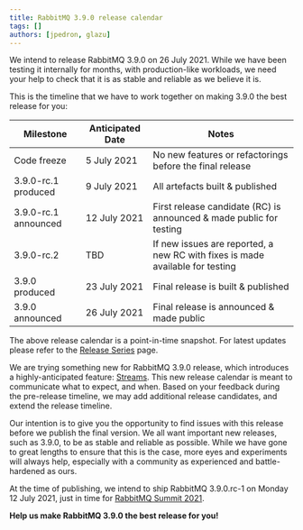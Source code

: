 ```yaml
---
title: RabbitMQ 3.9.0 release calendar
tags: []
authors: [jpedron, glazu]
---
```


We intend to release RabbitMQ 3.9.0 on 26 July 2021. While we have been testing
it internally for months, with production-like workloads, we need your help to
check that it is as stable and reliable as we believe it is.

<!-- truncate -->

This is the
timeline that we have to work together on making 3.9.0 the best release for
you:

| Milestone            | Anticipated Date | Notes                                                                         |
| ---                  | ---              | ---                                                                           |
| Code freeze          | 5 July 2021      | No new features or refactorings before the final release                      |
| 3.9.0-rc.1 produced  | 9 July 2021      | All artefacts built & published                                               |
| 3.9.0-rc.1 announced | 12 July 2021     | First release candidate (RC) is announced & made public for testing           |
| 3.9.0-rc.2           | TBD              | If new issues are reported, a new RC with fixes is made available for testing |
| 3.9.0 produced       | 23 July 2021     | Final release is built & published                                            |
| 3.9.0 announced      | 26 July 2021     | Final release is announced & made public                                      |

The above release calendar is a point-in-time snapshot. For latest updates
please refer to the [Release Series](/release-information/versions)
page.

We are trying something new for RabbitMQ 3.9.0 release, which introduces a
highly-anticipated feature: [Streams](/docs/streams).
This new release calendar is meant to communicate what to expect, and when.
Based on your feedback during the pre-release timeline, we may add additional
release candidates, and extend the release timeline.

Our intention is to give you the opportunity to find issues with this release
before we publish the final version. We all want important new releases, such
as 3.9.0, to be as stable and reliable as possible. While we have gone to great
lengths to ensure that this is the case, more eyes and experiments will always
help, especially with a community as experienced and battle-hardened as ours.

At the time of publishing, we intend to ship RabbitMQ 3.9.0.rc-1 on Monday 12 July
2021, just in time for [RabbitMQ Summit 2021](https://rabbitmqsummit.com/).

**Help us make RabbitMQ 3.9.0 the best release for you!**
